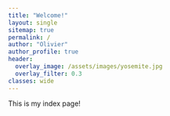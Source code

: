 ```yaml
---
title: "Welcome!"
layout: single
sitemap: true
permalink: /
author: "Olivier"
author_profile: true
header:
  overlay_image: /assets/images/yosemite.jpg
  overlay_filter: 0.3
classes: wide
---
```


This is my index page!